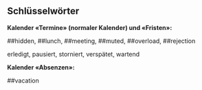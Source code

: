 ## Schlüsselwörter

**Kalender «Termine» (normaler Kalender) und «Fristen»:**

\#\#hidden, \#\#lunch, \#\#meeting, \#\#muted, \#\#overload, \#\#rejection

erledigt, pausiert, storniert, verspätet, wartend

**Kalender «Absenzen»:**

\#\#vacation
